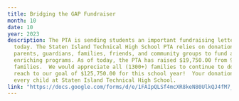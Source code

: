 ```yaml
---
title: Bridging the GAP Fundraiser
month: 10
date: 10
year: 2023
description: The PTA is sending students an important fundraising letter home
  today. The Staten Island Technical High School PTA relies on donations from
  parents, guardians, families, friends, and community groups to fund all our
  enriching programs. As of today, the PTA has raised $19,750.00 from 97
  families.  We would appreciate all (1300+) families to continue to donate to
  reach to our goal of $125,750.00 for this school year!  Your donation impacts
  every child at Staten Island Technical High School.
link: "https://docs.google.com/forms/d/e/1FAIpQLSf4mcXR8keN80UlkQJ4fM7_ir_QphIHjw-T9iCmVVSGEFgFFw/viewform?usp=sf_link"
---
```

